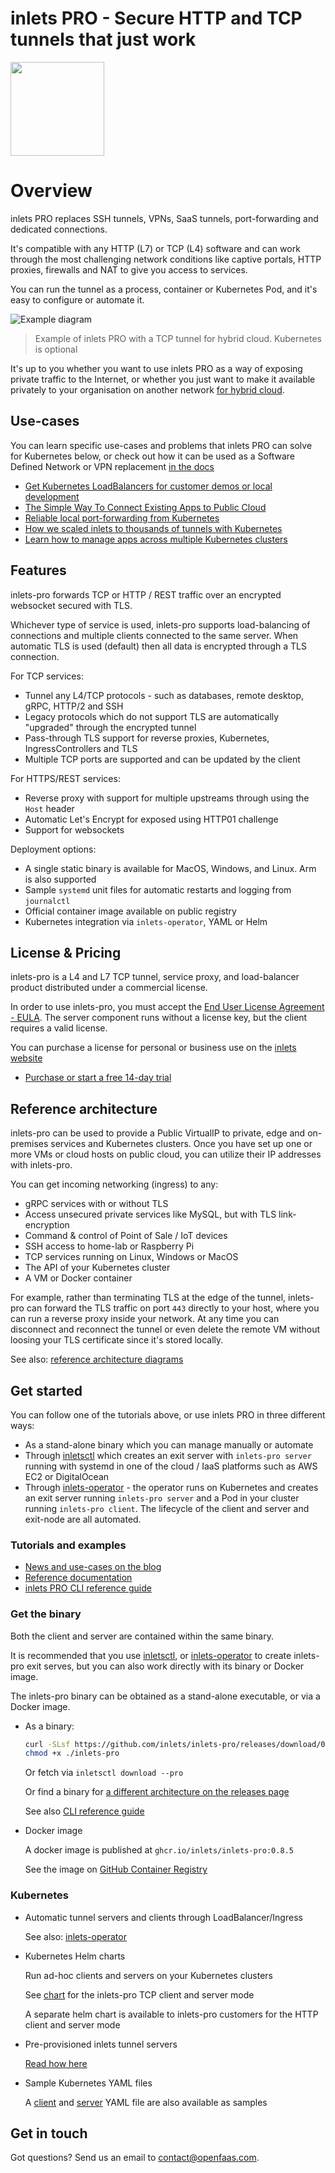 # inlets PRO - Secure HTTP and TCP tunnels that just work

<img src="docs/images/inlets-pro-sm.png" width="150px">

# Overview

inlets PRO replaces SSH tunnels, VPNs, SaaS tunnels, port-forwarding and dedicated connections.

It's compatible with any HTTP (L7) or TCP (L4) software and can work through the most challenging network conditions like captive portals, HTTP proxies, firewalls and NAT to give you access to services.

You can run the tunnel as a process, container or Kubernetes Pod, and it's easy to configure or automate it.

![Example diagram](https://raw.githubusercontent.com/inlets/inlets-pro/master/docs/images/inlets-pro-split-plane.png)
> Example of inlets PRO with a TCP tunnel for hybrid cloud. Kubernetes is optional

It's up to you whether you want to use inlets PRO as a way of exposing private traffic to the Internet, or whether you just want to make it available privately to your organisation on another network [for hybrid cloud](https://inlets.dev/blog/2021/04/07/simple-hybrid-cloud.html).

## Use-cases

You can learn specific use-cases and problems that inlets PRO can solve for Kubernetes below, or check out how it can be used as a Software Defined Network or VPN replacement [in the docs](https://docs.inlets.dev/)

* [Get Kubernetes LoadBalancers for customer demos or local development](https://inlets.dev/blog/2021/07/08/short-lived-clusters.html)
* [The Simple Way To Connect Existing Apps to Public Cloud](https://inlets.dev/blog/2021/04/07/simple-hybrid-cloud.html)
* [Reliable local port-forwarding from Kubernetes](https://inlets.dev/blog/2021/04/13/local-port-forwarding-kubernetes.html)
* [How we scaled inlets to thousands of tunnels with Kubernetes](https://inlets.dev/blog/2021/03/15/scaling-inlets.html)
* [Learn how to manage apps across multiple Kubernetes clusters](https://inlets.dev/blog/2021/06/02/argocd-private-clusters.html)

## Features

inlets-pro forwards TCP or HTTP / REST traffic over an encrypted websocket secured with TLS.

Whichever type of service is used, inlets-pro supports load-balancing of connections and multiple clients connected to the same server. When automatic TLS is used (default) then all data is encrypted through a TLS connection.

For TCP services:

* Tunnel any L4/TCP protocols - such as databases, remote desktop, gRPC, HTTP/2 and SSH
* Legacy protocols which do not support TLS are automatically "upgraded" through the encrypted tunnel
* Pass-through TLS support for reverse proxies, Kubernetes, IngressControllers and TLS
* Multiple TCP ports are supported and can be updated by the client

For HTTPS/REST services:

* Reverse proxy with support for multiple upstreams through using the `Host` header
* Automatic Let's Encrypt for exposed using HTTP01 challenge
* Support for websockets

Deployment options:

* A single static binary is available for MacOS, Windows, and Linux. Arm is also supported
* Sample `systemd` unit files for automatic restarts and logging from `journalctl`
* Official container image available on public registry
* Kubernetes integration via `inlets-operator`, YAML or Helm

## License & Pricing

inlets-pro is a L4 and L7 TCP tunnel, service proxy, and load-balancer product distributed under a commercial license.

In order to use inlets-pro, you must accept the [End User License Agreement - EULA](EULA.md). The server component runs without a license key, but the client requires a valid license.

You can purchase a license for personal or business use on the [inlets website](https://inlets.dev/)

* [Purchase or start a free 14-day trial](https://inlets.dev)

## Reference architecture

inlets-pro can be used to provide a Public VirtualIP to private, edge and on-premises services and Kubernetes clusters. Once you have set up one or more VMs or cloud hosts on public cloud, you can utilize their IP addresses with inlets-pro.

You can get incoming networking (ingress) to any:

* gRPC services with or without TLS
* Access unsecured private services like MySQL, but with TLS link-encryption
* Command & control of Point of Sale / IoT devices
* SSH access to home-lab or Raspberry Pi
* TCP services running on Linux, Windows or MacOS
* The API of your Kubernetes cluster
* A VM or Docker container

For example, rather than terminating TLS at the edge of the tunnel, inlets-pro can forward the TLS traffic on port `443` directly to your host, where you can run a reverse proxy inside your network. At any time you can disconnect and reconnect the tunnel or even delete the remote VM without loosing your TLS certificate since it's stored locally.

See also: [reference architecture diagrams](/docs/reference.md)

## Get started

You can follow one of the tutorials above, or use inlets PRO in three different ways:

* As a stand-alone binary which you can manage manually or automate
* Through [inletsctl](https://github.com/inlets/inletsctl) which creates an exit server with `inlets-pro server` running with systemd in one of the cloud / IaaS platforms such as AWS EC2 or DigitalOcean
* Through [inlets-operator](https://github.com/inlets/inlets-operator) - the operator runs on Kubernetes and creates an exit server running `inlets-pro server` and a Pod in your cluster running `inlets-pro client`. The lifecycle of the client and server and exit-node are all automated.

### Tutorials and examples

* [News and use-cases on the blog](https://inlets.dev/blog)
* [Reference documentation](https://docs.inlets.dev)
* [inlets PRO CLI reference guide](docs/cli-reference.md)

### Get the binary

Both the client and server are contained within the same binary.

It is recommended that you use [inletsctl](https://github.com/inlets/inletsctl), or [inlets-operator](https://github.com/inlets/inlets-operator) to create inlets-pro exit serves, but you can also work directly with its binary or Docker image.

The inlets-pro binary can be obtained as a stand-alone executable, or via a Docker image.

* As a binary:

    ```sh
    curl -SLsf https://github.com/inlets/inlets-pro/releases/download/0.8.5/inlets-pro > inlets-pro
    chmod +x ./inlets-pro
    ```

    Or fetch via `inletsctl download --pro`

    Or find a binary for [a different architecture on the releases page](https://github.com/inlets/inlets-pro/releases)

    See also [CLI reference guide](docs/cli-reference.md)

* Docker image

    A docker image is published at `ghcr.io/inlets/inlets-pro:0.8.5`
    
    See the image on [GitHub Container Registry](https://github.com/orgs/inlets/packages/container/package/inlets-pro)

### Kubernetes

* Automatic tunnel servers and clients through LoadBalancer/Ingress

    See also: [inlets-operator](https://github.com/inlets/inlets-operator)

* Kubernetes Helm charts

    Run ad-hoc clients and servers on your Kubernetes clusters

    See [chart](chart) for the inlets-pro TCP client and server mode

    A separate helm chart is available to inlets-pro customers for the HTTP client and server mode

* Pre-provisioned inlets tunnel servers

    [Read how here](https://inlets.dev/blog/2021/07/08/short-lived-clusters.html)

* Sample Kubernetes YAML files

    A [client](artifacts/client.yaml) and [server](artifacts/server.yaml) YAML file are also available as samples

## Get in touch

Got questions? Send us an email to [contact@openfaas.com](mailto:contact@openfaas.com).
